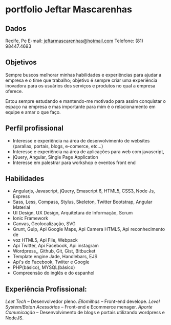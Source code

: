 # portfolio Jeftar Mascarenhas

## Dados 

Recife, Pe
E-mail: jeftarmascarenhas@hotmail.com
Telefone: (81) 98447.4693

## Objetivos

Sempre buscos melhorar minhas habilidades e experiências para ajudar a empresa e o time que trabalho; objetivo é sempre criar uma experiência
inovadora para os usuários dos serviços e produtos no qual a empresa oferece.

Estou sempre estudando e mantendo-me motivado para assim conquistar o
espaço na empresa e mas importante para mim é o relacionamento em equipe e amar o que faço.

## Perfil profissional 

* Interesse e experiência na área de desenvolvimento de websites (parallax,
portais, blogs, e-comerce, etc…)
* Interesse e experiência na área de aplicações para web com javascript,
* jQuery, Angular, Single Page Application
* Interesse em palestrar para workshop e eventos front end

## Habilidades 

* Angularjs, Javascript, jQuery, Emascript 6, HTML5, CSS3, Node Js, Express
* Sass, Less, Compass, Stylus, Skeleton, Twitter Bootstrap, Angular Material
* UI Design, UX Design, Arquitetura de Informação, Scrum
* Ionic Framework
* Canvas, Geolocalização, SVG
* Grunt, Gulp, Api Google Maps, Api Camera HTML5, Api reconhecimento de
* voz HTML5, Api File, Webpack
* Api Twitter, Api Facebook, Api instagram
* Wordpress,, Github, Git, Gist, Bitbucket
* Template engine Jade, Handlebars, EJS
* Api's do Facebook, Twiiter e Google
* PHP(básico), MYSQL(básico)
* Compreensão do inglês e do espanhol

## Experiência Profissional:

_Leet Tech_ – Desenvolvedor pleno.
_Ellomilhas_ – Front-end develope.
_Level System/Botan Acessórios_ – Front-end e Ecommerce menager.
_Aporte Comunicação_ – Desenvolvimento de blogs e portais utilizando wordpress e NodeJS.


